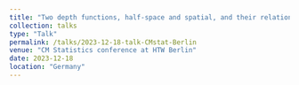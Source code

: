 ```yaml
---
title: "Two depth functions, half-space and spatial, and their relation to tail of distribution"
collection: talks
type: "Talk"
permalink: /talks/2023-12-18-talk-CMstat-Berlin
venue: "CM Statistics conference at HTW Berlin"
date: 2023-12-18
location: "Germany"
---
```



